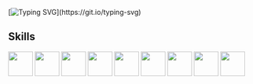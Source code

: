 [![Typing SVG](http://readme-typing-svg.herokuapp.com?font=Source+Code+Pro&pause=1000&color=58A6FFFF&width=435&lines=Welcome+to+my+GitHub+(%E3%82%B7_+_)%E3%82%B7)](https://git.io/typing-svg)
## Skills 
<img style="width:50px;" src="https://cdn.jsdelivr.net/gh/devicons/devicon/icons/java/java-original.svg" /> <img style="width:50px;" src="https://cdn.jsdelivr.net/gh/devicons/devicon/icons/go/go-original-wordmark.svg" /> <img style="width:50px;"                  src="https://cdn.jsdelivr.net/gh/devicons/devicon/icons/python/python-original.svg" /> <img style="width:50px;" src="https://cdn.jsdelivr.net/gh/devicons/devicon/icons/javascript/javascript-original.svg" /> <img style="width:50px;" src="https://cdn.jsdelivr.net/gh/devicons/devicon/icons/html5/html5-plain.svg" /> <img style="width:50px;" src="https://cdn.jsdelivr.net/gh/devicons/devicon/icons/css3/css3-plain.svg" /> <img style="width:50px;" src="https://cdn.jsdelivr.net/gh/devicons/devicon/icons/bash/bash-original.svg" /> <img style="width:50px;" src="https://cdn.jsdelivr.net/gh/devicons/devicon/icons/git/git-original.svg" /> <img style="width:50px;" src="https://cdn.jsdelivr.net/gh/devicons/devicon/icons/postgresql/postgresql-plain-wordmark.svg" />

<br>
<br>



          
          
          

           
          
